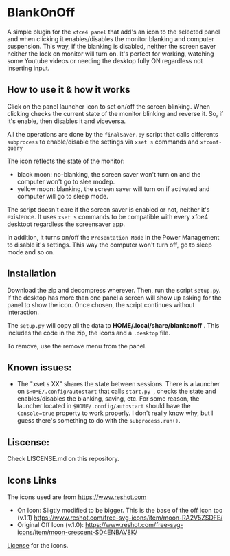 
# BlankOnOff

A simple plugin for the ``xfce4 panel`` that add's an icon to the selected panel and when clicking it enables/disables 
the monitor blanking and computer suspension. This way, if the blanking is disabled, neither the screen saver neither the lock on monitor
will turn on. 
It's perfect for working, watching some Youtube videos or needing the desktop fully ON regardless not inserting input.


## How to use it & how it works

Click on the panel launcher icon to set on/off the screen blinking. When clicking checks the
current state of the monitor blinking and reverse it. So, if it's enable, then disables it
and viceversa.


All the operations are done by the ``finalSaver.py`` script that calls differents ``subprocess`` 
to enable/disable the settings via ``xset s`` commands and ``xfconf-query``

The icon reflects the state of the monitor:
- black moon: no-blanking, the screen saver won't turn on and the computer won't go to slee modep.
- yellow moon: blanking, the screen saver will turn on if activated and computer will go to sleep mode.

The script doesn't care if the screen saver is enabled or not, neither it's existence. 
It uses ``xset s`` commands to be compatible with every xfce4 desktopt regardless the screensaver 
app.

In addition, it turns on/off the ``Presentation Mode`` in the Power Management to disable
it's settings. This way the computer won't turn off, go to sleep mode and so on.


## Installation

Download the zip and decompress wherever. Then, run the script ``setup.py``. If the desktop has more than 
one panel a screen will show up asking for the panel to show the icon. Once chosen, the script continues
without interaction.

The ``setup.py`` will copy all the data to **HOME/.local/share/blankonoff** . This includes the code in the zip,
the icons and a ``.desktop`` file. 

To remove, use the remove menu from the panel.


## Known issues:

 - The "xset s XX" shares the state between sessions. There is a launcher on ``$HOME/.config/autostart`` that calls
 ``start.py ``, checks the state and enables/disables the blanking, saving, etc. For some reason, the launcher located
 in ``$HOME/.config/autostart`` should have the ``Console=true`` property to work properly. I don't really know why,
 but I guess there's something to do with the ``subprocess.run()``.


## Liscense:
Check LISCENSE.md on this repository.
	

## Icons Links

The icons used are from https://www.reshot.com
- On Icon: Sligtly modified to be bigger. This is the base of the off icon too (v.1.1)  https://www.reshot.com/free-svg-icons/item/moon-RA2V5ZSDFE/
- Original Off Icon (v.1.0): https://www.reshot.com/free-svg-icons/item/moon-crescent-SD4ENBAV8K/
	

[License](https://www.reshot.com/license/) for the icons.
